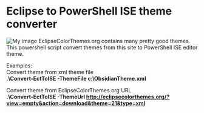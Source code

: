 Eclipse to PowerShell ISE theme converter
==========
![My image](https://raw.githubusercontent.com/akawhoami/psisetheme/master/ObsidianTheme.PNG)
EclipseColorThemes.org contains many pretty good themes. This powershell script convert themes from this site to PowerShell ISE editor theme.

Examples:  
Convert theme from xml theme file  
**.\Convert-EctToISE -ThemeFile c:\ObsidianTheme.xml**  

Convert theme from EclipseColorThemes.org URL  
**.\Convert-EctToISE -ThemeUrl http://eclipsecolorthemes.org/?view=empty&action=download&theme=21&type=xml**


